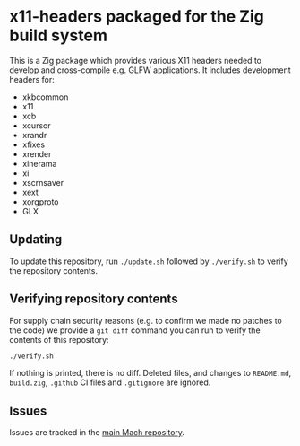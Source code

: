 # x11-headers packaged for the Zig build system

This is a Zig package which provides various X11 headers needed to develop and cross-compile e.g. GLFW applications. It includes development headers for:

* xkbcommon
* x11
* xcb
* xcursor
* xrandr
* xfixes
* xrender
* xinerama
* xi
* xscrnsaver
* xext
* xorgproto
* GLX

## Updating

To update this repository, run `./update.sh` followed by `./verify.sh` to verify the repository contents.

## Verifying repository contents

For supply chain security reasons (e.g. to confirm we made no patches to the code) we provide a `git diff` command you can run to verify the contents of this repository:

```sh
./verify.sh
```

If nothing is printed, there is no diff. Deleted files, and changes to `README.md`, `build.zig`, `.github` CI files and `.gitignore` are ignored.

## Issues

Issues are tracked in the [main Mach repository](https://github.com/hexops/mach/issues?q=is%3Aissue+is%3Aopen+label%3Ax11-headers).
